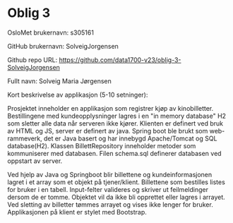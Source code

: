 Oblig 3
=======
OsloMet brukernavn: s305161

GitHub brukernavn: SolveigJorgensen

Github repo URL: https://github.com/data1700-v23/oblig-3-SolveigJorgensen 

Fullt navn: Solveig Maria Jørgensen

Kort beskrivelse av applikasjon (5-10 setninger):

Prosjektet inneholder en applikasjon som registrer kjøp av kinobilletter.
Bestillingene med kundeopplysninger lagres i en "in memory database" H2 som sletter alle data når serveren ikke kjører.
Klienten er definert ved bruk av HTML og JS, server er definert av java. 
Spring boot ble brukt som web-rammeverk, det er Java basert og har innebygd Apache/Tomcat og SQL database(H2).
Klassen BillettRepository inneholder metoder som kommuniserer med databasen.
Filen schema.sql definerer databasen ved oppstart av server.


Ved hjelp av Java og Springboot blir billettene og kundeinformasjonen lagret i et array som et objekt på tjener/klient. Billettene som bestilles listes for bruker i en tabell. Input-felter valideres og skriver ut feilmeldinger dersom de er tomme. Objektet vil da ikke bli opprettet eller lagres i arrayet. Ved sletting av billetter tømmes arrayet og vises ikke lenger for bruker. Applikasjonen på klient er stylet med Bootstrap.

